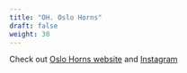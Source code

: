 ```yaml
---
title: "OH. Oslo Horns"
draft: false
weight: 30
---
```


Check out [Oslo Horns website](http://oslohorns.com) and [Instagram](https://www.instagram.com/oslohorns/)
